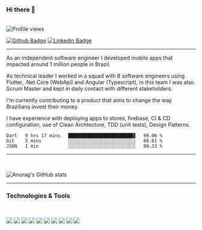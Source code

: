 ### Hi there 👋 
<br/>
<img alt="Profile views" src="https://gpvc.arturio.dev/luizvnegrini" />

[![Github Badge](https://img.shields.io/badge/-Github-000?style=flat-square&logo=Github&logoColor=white&link=https://github.com/luizvnegrini)](https://github.com/luizvnegrini) 
[![Linkedin Badge](https://img.shields.io/badge/-LinkedIn-blue?style=flat-square&logo=Linkedin&logoColor=white&link=https://www.linkedin.com/in/luiznegrini/)](https://www.linkedin.com/in/luiznegrini/) 

---
As an independent software engineer I developed mobile apps that impacted around 1 million people in Brazil.

As technical leader I worked in a squad with 8 software engineers using Flutter, .Net Core (WebApi) and Angular (Typescript), in this team I was also Scrum Master and kept in daily contact with different stakeholders.

I'm currently contributing to a product that aims to change the way Brazilians invest their money.

I have experience with deploying apps to stores, firebase, CI & CD configuration, use of Clean Archtecture, TDD (unit tests), Design Patterns.


<!--START_SECTION:waka-->

```text
Dart   9 hrs 17 mins   ████████████████████████▓   99.06 %
Git    3 mins          ░░░░░░░░░░░░░░░░░░░░░░░░░   00.61 %
JSON   1 min           ░░░░░░░░░░░░░░░░░░░░░░░░░   00.33 %
```

<!--END_SECTION:waka-->

---
<br/>

![Anurag's GitHub stats](https://github-readme-stats.vercel.app/api?username=luizvnegrini&hide=contribs,prs,issues,stars&show_icons=true&theme=dracula&count_private=true)

---


###  Technologies & Tools
<br/>

![](https://img.shields.io/badge/Code-Flutter-informational?style=flat&logo=flutter&logoColor=white&color=9400D3)
![](https://img.shields.io/badge/Code-Xamarin-informational?style=flat&logo=Xamarin&logoColor=white&color=9400D3)
![](https://img.shields.io/badge/Code-.Net-informational?style=flat&logo=.Net&logoColor=white&color=9400D3)
![](https://img.shields.io/badge/Code-WebApi-informational?style=flat&logo=.Net&logoColor=white&color=9400D3)
![](https://img.shields.io/badge/Database-MySql-informational?style=flat&logo=mysql&logoColor=white&color=9400D3)
![](https://img.shields.io/badge/Cloud-AWS-informational?style=flat&logo=Amazon&logoColor=white&color=9400D3)
![](https://img.shields.io/badge/CI/CD-CodeMagic-informational?style=flat&logo=codemagic&logoColor=white&color=9400D3)
![](https://img.shields.io/badge/CI/CD-Jenkins-informational?style=flat&logo=jenkins&logoColor=white&color=9400D3)
![](https://img.shields.io/badge/CI/CD-CircleCI-informational?style=flat&logo=circleci&logoColor=white&color=9400D3)
![](https://img.shields.io/badge/OS-Mac-informational?style=flat&logo=apple&logoColor=white&color=9400D3)

